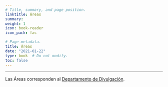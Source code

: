 ```yaml
---
# Title, summary, and page position.
linktitle: Áreas
summary: 
weight: 1
icon: book-reader
icon_pack: fas

# Page metadata.
title: Áreas
date: "2021-01-22"
type: book  # Do not modify.
toc: false
---
```


---
Las Áreas corresponden al [Departamento de Divulgación](https://mepc.netlify.app/como-nos-organizamos/departamentos/divulgacion/).
